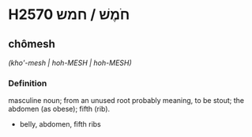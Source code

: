 # H2570 חֹמֶשׁ / חמש

## chômesh

_(kho'-mesh | hoh-MESH | hoh-MESH)_

### Definition

masculine noun; from an unused root probably meaning, to be stout; the abdomen (as obese); fifth (rib).

- belly, abdomen, fifth ribs
